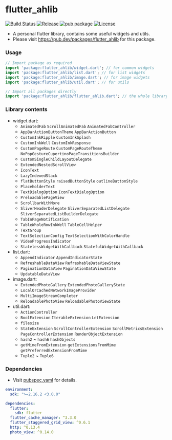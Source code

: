 # flutter_ahlib

[![Build Status](https://travis-ci.com/Aoi-hosizora/flutter_ahlib.svg?branch=master)](https://travis-ci.com/Aoi-hosizora/flutter_ahlib)
[![Release](https://img.shields.io/github/v/release/Aoi-hosizora/flutter_ahlib)](https://github.com/Aoi-hosizora/flutter_ahlib/releases)
[![pub package](https://img.shields.io/pub/v/flutter_ahlib.svg)](https://pub.dev/packages/flutter_ahlib)
[![License](https://img.shields.io/badge/license-mit-blue.svg)](./LICENSE)

+ A personal flutter library, contains some useful widgets and utils.
+ Please visit https://pub.dev/packages/flutter_ahlib for this package.

### Usage

```dart
// Import package as required
import 'package:flutter_ahlib/widget.dart'; // for common widgets
import 'package:flutter_ahlib/list.dart'; // for list widgets
import 'package:flutter_ahlib/image.dart'; // for image widgets
import 'package:flutter_ahlib/util.dart'; // for utils

// Import all packages directly
import 'package:flutter_ahlib/flutter_ahlib.dart'; // the whole library
```

### Library contents

+ widget.dart:
    + `AnimatedFab` `ScrollAnimatedFab` `AnimatedFabController`
    + `AppBarActionButtonTheme` `AppBarActionButton`
    + `CustomInkRipple` `CustomInkSplash`
    + `CustomInkWell` `CustomInkResponse`
    + `CustomPageRoute` `CustomPageRouteTheme` `NoPopGestureCupertinoPageTransitionsBuilder`
    + `CustomSingleChildLayoutDelegate`
    + `ExtendedNestedScrollView`
    + `IconText`
    + `LazyIndexedStack`
    + `flatButtonStyle` `raisedButtonStyle` `outlineButtonStyle`
    + `PlaceholderText`
    + `TextDialogOption` `IconTextDialogOption`
    + `PreloadablePageView`
    + `ScrollbarWithMore`
    + `SliverHeaderDelegate` `SliverSeparatedListDelegate` `SliverSeparatedListBuilderDelegate`
    + `TabInPageNotification`
    + `TableWholeRowInkWell` `TableCellHelper`
    + `TextGroup`
    + `TextSelectionConfig` `TextSelectionWithColorHandle`
    + `VideoProgressIndicator`
    + `StatelessWidgetWithCallback` `StatefulWidgetWithCallback`
+ list.dart:
    + `AppendIndicator` `AppendIndicatorState`
    + `RefreshableDataView` `RefreshableDataViewState`
    + `PaginationDataView` `PaginationDataViewState`
    + `UpdatableDataView`
+ image.dart:
    + `ExtendedPhotoGallery` `ExtendedPhotoGalleryState`
    + `LocalOrCachedNetworkImageProvider`
    + `MultiImageStreamCompleter`
    + `ReloadablePhotoView` `ReloadablePhotoViewState`
+ util.dart:
    + `ActionController`
    + `BoolExtension` `IterableExtension` `LetExtension`
    + `filesize`
    + `StateExtension` `ScrollControllerExtension` `ScrollMetricsExtension` `PageControllerExtension` `RenderObjectExtension`
    + `hash2` ~ `hash6` `hashObjects`
    + `getMimeFromExtension` `getExtensionsFromMime` `getPreferredExtensionFromMime`
    + `Tuple2` ~ `Tuple6`

### Dependencies

+ Visit [pubspec.yaml](./pubspec.yaml) for details.

```yaml
environment:
  sdk: ">=2.16.2 <3.0.0"

dependencies:
  flutter:
    sdk: flutter
  flutter_cache_manager: ^3.3.0
  flutter_staggered_grid_view: ^0.6.1
  http: ^0.13.4
  photo_view: ^0.14.0
```
